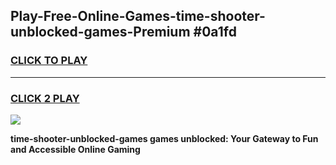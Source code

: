 
## Play-Free-Online-Games-time-shooter-unblocked-games-Premium #0a1fd
<h3>
<a href="https://premium.freeplayer.one?title=time-shooter-unblocked-games&ref=8M">CLICK TO PLAY</a></h3>
<hr>

<h3>
<a href="https://premium.freeplayer.one?title=time-shooter-unblocked-games&ref=8M">CLICK 2 PLAY</a>
  
</h3>

<a href="https://premium.freeplayer.one?title=time-shooter-unblocked-games&ref=8M"><img src="https://clearcache.store/games.png"></a>


**time-shooter-unblocked-games games unblocked: Your Gateway to Fun and Accessible Online Gaming**
